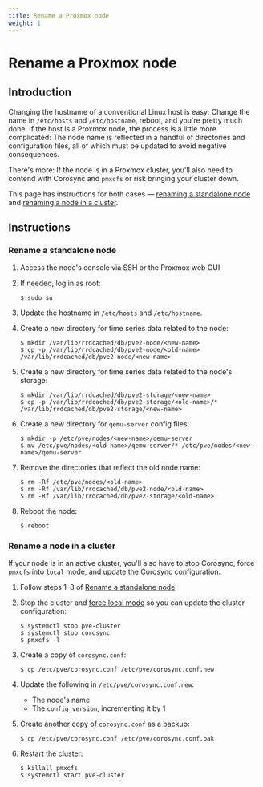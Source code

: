 ```yaml
---
title: Rename a Proxmox node
weight: 1
---
```

# Rename a Proxmox node

## Introduction
Changing the hostname of a conventional Linux host is easy: Change the name in `/etc/hosts` and `/etc/hostname`, reboot, and you're pretty much done. If the host is a Proxmox node, the process is a little more complicated: The node name is reflected in a handful of directories and configuration files, all of which must be updated to avoid negative consequences.

There's more: If the node is in a Proxmox cluster, you'll also need to contend with Corosync and `pmxcfs` or risk bringing your cluster down.

This page has instructions for both cases — [renaming a standalone node](#rename-a-standalone-node) and [renaming a node in a cluster](#rename-a-node-in-a-cluster).

## Instructions

### Rename a standalone node
1. Access the node's console via SSH or the Proxmox web GUI.

2. If needed, log in as root:
    ```shell
    $ sudo su
    ```

3. Update the hostname in `/etc/hosts` and `/etc/hostname`.

4. Create a new directory for time series data related to the node:
    ```shell
    $ mkdir /var/lib/rrdcached/db/pve2-node/<new-name>
    $ cp -p /var/lib/rrdcached/db/pve2-node/<old-name> /var/lib/rrdcached/db/pve2-node/<new-name>
    ```

5. Create a new directory for time series data related to the node's storage:
    ```shell
    $ mkdir /var/lib/rrdcached/db/pve2-storage/<new-name>
    $ cp -p /var/lib/rrdcached/db/pve2-storage/<old-name>/* /var/lib/rrdcached/db/pve2-storage/<new-name>
    ```

7. Create a new directory for `qemu-server` config files:
    ```shell
    $ mkdir -p /etc/pve/nodes/<new-name>/qemu-server
    $ mv /etc/pve/nodes/<old-name>/qemu-server/* /etc/pve/nodes/<new-name>/qemu-server
    ```

8. Remove the directories that reflect the old node name:
    ```shell
    $ rm -Rf /etc/pve/nodes/<old-name>
    $ rm -Rf /var/lib/rrdcached/db/pve2-node/<old-name>
    $ rm -Rf /var/lib/rrdcached/db/pve2-storage/<old-name>
    ```

9. Reboot the node:
    ```shell
    $ reboot
    ```

### Rename a node in a cluster
If your node is in an active cluster, you'll also have to stop Corosync, force `pmxcfs` into `local` mode, and update the Corosync configuration.

1. Follow steps 1–8 of [Rename a standalone node](#rename-a-standalone-node).

2. Stop the cluster and [force local mode](https://pve.proxmox.com/pve-docs/pmxcfs.8.html) so you can update the cluster configuration:
    ```shell
    $ systemctl stop pve-cluster
    $ systemctl stop corosync
    $ pmxcfs -l
    ```

3. Create a copy of `corosync.conf`:
    ```shell
    $ cp /etc/pve/corosync.conf /etc/pve/corosync.conf.new
    ```

4. Update the following in `/etc/pve/corosync.conf.new`:
	* The node's name
    * The `config_version`, incrementing it by 1

5. Create another copy of `corosync.conf` as a backup:
    ```shell
    $ cp /etc/pve/corosync.conf /etc/pve/corosync.conf.bak
    ```

6. Restart the cluster:
    ```shell
    $ killall pmxcfs
    $ systemctl start pve-cluster
    ```